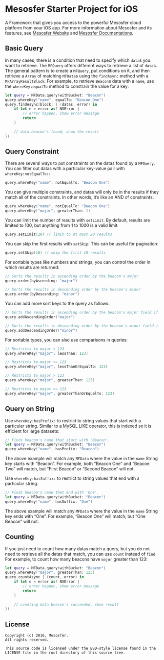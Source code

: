 # Mesosfer Starter Project for iOS #


A Framework that gives you access to the powerful Mesosfer cloud platform from your iOS app. 
For more information about Mesosfer and its features, see [Mesosfer Website][mesosfer.com] and [Mesosfer Documentations][docs].

## Basic Query
In many cases, there is a condition that need to specify which `data`s you want to retrieve. The `MFQuery` offers different ways to retrieve a list of `data`s. 
The general pattern is to create a `MFQuery`, put conditions on it, and then retrieve a `Array` of matching `MFData`s using the `findAsync` method with a `MFArrayResultBlock`. For example, to retrieve `Beacon`s data with a `name`, use the `whereKey:equalTo` method to constrain the value for a key:

```swift
let query = MFData.query(withBucket: "Beacon")
query.whereKey("name", equalTo: "Beacon One")
query.findAsync(block: { (datas, error) in
    if let e = error as? NSError {
        // error happen, show error message
        return
    }
    
    // data beacon's found, show the result
})
```

## Query Constraint
There are several ways to put constraints on the datas found by a `MFQuery`. You can filter out datas with a particular key-value pair with `whereKey:notEqualTo:`:

```swift
query.whereKey("name", notEqualTo: "Beacon One")
```

You can give multiple constraints, and datas will only be in the results if they match all of the constraints. In other words, it’s like an AND of constraints.

```swift
query.whereKey("name", notEqualTo: "Beacon One")
query.whereKey("major", greaterThan: 1)
```

You can limit the number of results with `setLimit`. By default, results are limited to 100, but anything from 1 to 1000 is a valid limit:

```swift
query.setLimit(20) // limit to at most 20 results
```

You can skip the first results with `setSkip`. This can be useful for pagination:

```swift
query.setSkip(10) // skip the first 10 results
```

For sortable types like numbers and strings, you can control the order in which results are returned:

```swift
// Sorts the results in ascending order by the beacon's major
query.order(byAscending: "major")

// Sorts the results in descending order by the beacon's minor
query.order(byDescending: "minor")
```

You can add more sort keys to the query as follows:

```swift
// Sorts the results in ascending order by the beacon's major field if the previous sort keys are equal.
query.addAscendingOrder("major")

// Sorts the results in descending order by the beacon's minor field if the previous sort keys are equal.
query.addDescendingOrder("minor")
```

For sortable types, you can also use comparisons in queries:

```swift
// Restricts to major < 123
query.whereKey("major", lessThan: 123)

// Restricts to major <= 123
query.whereKey("major", lessThanOrEqualTo: 123)

// Restricts to major > 123
query.whereKey("major", greaterThan: 123)

// Restricts to major >= 123
query.whereKey("major", greaterThanOrEqualTo: 123)
```

## Query on String
Use `whereKey:hasPrefix:` to restrict to string values that start with a particular string. Similar to a MySQL LIKE operator, this is indexed so it is efficient for large datasets:

```swift
// Finds beacon's name that start with 'Beacon'.
let query = MFData.query(withBucket: "Beacon")
query.whereKey("name", hasPrefix: "Beacon")
```

The above example will match any `MFData` where the value in the `name` String key starts with “Beacon”. For example, both “Beacon One” and “Beacon Two” will match, but “First Beacon” or “Second Beacon” will not.

Use `whereKey:hasSuffix:` to restrict to string values that end with a particular string. 

```swift
// Finds beacon's name that end with 'One'.
let query = MFData.query(withBucket: "Beacon")
query.whereKey("name", hasSuffix: "One")
```

The above example will match any `MFData` where the value in the `name` String key ends with “One”. For example, “Beacon One” will match, but “One Beacon” will not.

## Counting
If you just need to count how many datas match a query, but you do not need to retrieve all the datas that match, you can use `count` instead of `find`. For example, to count how many beacons have `major` greater than 123:

```swift
let query = MFData.query(withBucket: "Beacon")
query.whereKey("major", greaterThan: 123)
query.countAsync { (count, error) in
    if let e = error as? NSError {
        // error happen, show error message
        return
    }
    
    // counting data beacon's succeeded, show result
})
```

## License
    Copyright (c) 2016, Mesosfer.
    All rights reserved.

    This source code is licensed under the BSD-style license found in the
    LICENSE file in the root directory of this source tree.

[mesosfer.com]:https://mesosfer.com
[docs]:https://docs.mesosfer.com/
[cloud]:https://cloud.mesosfer.com/
[framework]:https://github.com/mesosfer/Mesosfer-iOS/releases/latest
